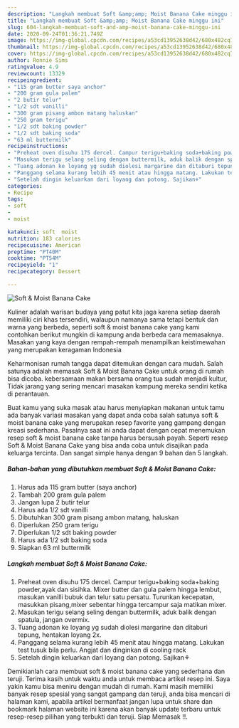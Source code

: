 ```yaml
---
description: "Langkah membuat Soft &amp;amp; Moist Banana Cake minggu ini"
title: "Langkah membuat Soft &amp;amp; Moist Banana Cake minggu ini"
slug: 604-langkah-membuat-soft-and-amp-moist-banana-cake-minggu-ini
date: 2020-09-24T01:36:21.749Z
image: https://img-global.cpcdn.com/recipes/a53cd13952638d42/680x482cq70/soft-moist-banana-cake-foto-resep-utama.jpg
thumbnail: https://img-global.cpcdn.com/recipes/a53cd13952638d42/680x482cq70/soft-moist-banana-cake-foto-resep-utama.jpg
cover: https://img-global.cpcdn.com/recipes/a53cd13952638d42/680x482cq70/soft-moist-banana-cake-foto-resep-utama.jpg
author: Ronnie Sims
ratingvalue: 4.9
reviewcount: 13329
recipeingredient:
- "115 gram butter saya anchor"
- "200 gram gula palem"
- "2 butir telur"
- "1/2 sdt vanilli"
- "300 gram pisang ambon matang haluskan"
- "250 gram terigu"
- "1/2 sdt baking powder"
- "1/2 sdt baking soda"
- "63 ml buttermilk"
recipeinstructions:
- "Preheat oven disuhu 175 dercel. Campur terigu+baking soda+baking powder,ayak dan sisihka. Mixer butter dan gula palem hingga lembut, masukan vanilli bubuk dan telur satu persatu. Turunkan kecepatan, masukkan pisang,mixer sebentar hingga tercampur saja matikan mixer."
- "Masukan terigu selang seling dengan buttermilk, aduk balik dengan spatula, jangan overmix."
- "Tuang adonan ke loyang yg sudah diolesi margarine dan ditaburi tepung, hentakan loyang 2x."
- "Panggang selama kurang lebih 45 menit atau hingga matang. Lakukan test tusuk bila perlu. Angjat dan dinginkan di cooling rack"
- "Setelah dingin keluarkan dari loyang dan potong. Sajikan⚘"
categories:
- Recipe
tags:
- soft
- 
- moist

katakunci: soft  moist 
nutrition: 183 calories
recipecuisine: American
preptime: "PT40M"
cooktime: "PT54M"
recipeyield: "1"
recipecategory: Dessert

---
```



![Soft &amp; Moist Banana Cake](https://img-global.cpcdn.com/recipes/a53cd13952638d42/680x482cq70/soft-moist-banana-cake-foto-resep-utama.jpg)

Kuliner adalah warisan budaya yang patut kita jaga karena setiap daerah memiliki ciri khas tersendiri, walaupun namanya sama tetapi bentuk dan warna yang berbeda, seperti soft &amp; moist banana cake yang kami contohkan berikut mungkin di kampung anda berbeda cara memasaknya. Masakan yang kaya dengan rempah-rempah menampilkan keistimewahan yang merupakan keragaman Indonesia

Keharmonisan rumah tangga dapat ditemukan dengan cara mudah. Salah satunya adalah memasak Soft &amp; Moist Banana Cake untuk orang di rumah bisa dicoba. kebersamaan makan bersama orang tua sudah menjadi kultur, Tidak jarang yang sering mencari masakan kampung mereka sendiri ketika di perantauan.



Buat kamu yang suka masak atau harus menyiapkan makanan untuk tamu ada banyak variasi masakan yang dapat anda coba salah satunya soft &amp; moist banana cake yang merupakan resep favorite yang gampang dengan kreasi sederhana. Pasalnya saat ini anda dapat dengan cepat menemukan resep soft &amp; moist banana cake tanpa harus bersusah payah.
Seperti resep Soft &amp; Moist Banana Cake yang bisa anda coba untuk disajikan pada keluarga tercinta. Dan sangat simple hanya dengan 9 bahan dan 5 langkah.


<!--inarticleads1-->

##### Bahan-bahan yang dibutuhkan membuat Soft &amp; Moist Banana Cake:

1. Harus ada 115 gram butter (saya anchor)
1. Tambah 200 gram gula palem
1. Jangan lupa 2 butir telur
1. Harus ada 1/2 sdt vanilli
1. Dibutuhkan 300 gram pisang ambon matang, haluskan
1. Diperlukan 250 gram terigu
1. Diperlukan 1/2 sdt baking powder
1. Harus ada 1/2 sdt baking soda
1. Siapkan 63 ml buttermilk




<!--inarticleads2-->

##### Langkah membuat  Soft &amp; Moist Banana Cake:

1. Preheat oven disuhu 175 dercel. Campur terigu+baking soda+baking powder,ayak dan sisihka. Mixer butter dan gula palem hingga lembut, masukan vanilli bubuk dan telur satu persatu. Turunkan kecepatan, masukkan pisang,mixer sebentar hingga tercampur saja matikan mixer.
1. Masukan terigu selang seling dengan buttermilk, aduk balik dengan spatula, jangan overmix.
1. Tuang adonan ke loyang yg sudah diolesi margarine dan ditaburi tepung, hentakan loyang 2x.
1. Panggang selama kurang lebih 45 menit atau hingga matang. Lakukan test tusuk bila perlu. Angjat dan dinginkan di cooling rack
1. Setelah dingin keluarkan dari loyang dan potong. Sajikan⚘




Demikianlah cara membuat soft &amp; moist banana cake yang sederhana dan teruji. Terima kasih untuk waktu anda untuk membaca artikel resep ini. Saya yakin kamu bisa meniru dengan mudah di rumah. Kami masih memiliki banyak resep spesial yang sangat gampang dan teruji, anda bisa mencari di halaman kami, apabila artikel bermanfaat jangan lupa untuk share dan bookmark halaman website ini karena akan banyak update terbaru untuk resep-resep pilihan yang terbukti dan teruji. Siap Memasak !!. 
